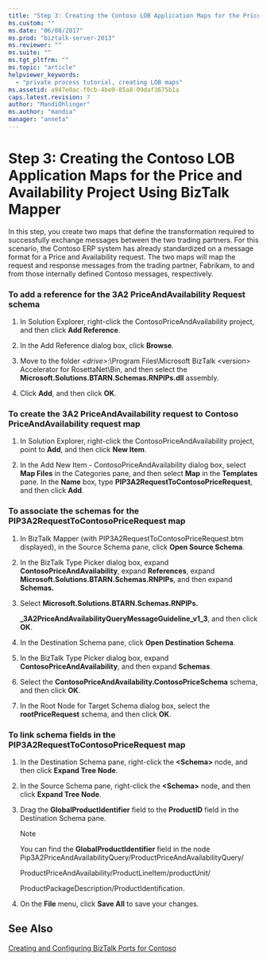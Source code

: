 ```yaml
---
title: "Step 3: Creating the Contoso LOB Application Maps for the Price and Availability Project Using BizTalk Mapper | Microsoft Docs"
ms.custom: ""
ms.date: "06/08/2017"
ms.prod: "biztalk-server-2013"
ms.reviewer: ""
ms.suite: ""
ms.tgt_pltfrm: ""
ms.topic: "article"
helpviewer_keywords: 
  - "private process tutorial, creating LOB maps"
ms.assetid: a947e0ac-f0cb-4be9-85a8-09daf3675b1a
caps.latest.revision: 7
author: "MandiOhlinger"
ms.author: "mandia"
manager: "anneta"
---
```

# Step 3: Creating the Contoso LOB Application Maps for the Price and Availability Project Using BizTalk Mapper
In this step, you create two maps that define the transformation required to successfully exchange messages between the two trading partners. For this scenario, the Contoso ERP system has already standardized on a message format for a Price and Availability request. The two maps will map the request and response messages from the trading partner, Fabrikam, to and from those internally defined Contoso messages, respectively.  
  
### To add a reference for the 3A2 PriceAndAvailability Request schema  
  
1.  In Solution Explorer, right-click the ContosoPriceAndAvailability project, and then click **Add Reference**.  
  
2.  In the Add Reference dialog box, click **Browse**.  
  
3.  Move to the folder *\<drive>*:\Program Files\Microsoft BizTalk \<version> Accelerator for RosettaNet\Bin, and then select the **Microsoft.Solutions.BTARN.Schemas.RNPIPs.dll** assembly.  
  
4.  Click **Add**, and then click **OK**.  
  
### To create the 3A2 PriceAndAvailability request to Contoso PriceAndAvailability request map  
  
1.  In Solution Explorer, right-click the ContosoPriceAndAvailability project, point to **Add**, and then click **New Item**.  
  
2.  In the Add New Item - ContosoPriceAndAvailability dialog box, select **Map Files** in the Categories pane, and then select **Map** in the **Templates** pane. In the **Name** box, type **PIP3A2RequestToContosoPriceRequest**, and then click **Add**.  
  
### To associate the schemas for the PIP3A2RequestToContosoPriceRequest map  
  
1.  In BizTalk Mapper (with PIP3A2RequestToContosoPriceRequest.btm displayed), in the Source Schema pane, click **Open Source Schema**.  
  
2.  In the BizTalk Type Picker dialog box, expand **ContosoPriceAndAvailability**, expand **References**, expand **Microsoft.Solutions.BTARN.Schemas.RNPIPs**, and then expand **Schemas.**  
  
3.  Select **Microsoft.Solutions.BTARN.Schemas.RNPIPs.**  
  
     **_3A2PriceAndAvailabilityQueryMessageGuideline_v1_3**, and then click **OK**.  
  
4.  In the Destination Schema pane, click **Open Destination Schema**.  
  
5.  In the BizTalk Type Picker dialog box, expand **ContosoPriceAndAvailability**, and then expand **Schemas**.  
  
6.  Select the **ContosoPriceAndAvailability.ContosoPriceSchema** schema, and then click **OK**.  
  
7.  In the Root Node for Target Schema dialog box, select the **rootPriceRequest** schema, and then click **OK**.  
  
### To link schema fields in the PIP3A2RequestToContosoPriceRequest map  
  
1.  In the Destination Schema pane, right-click the **\<Schema>** node, and then click **Expand Tree Node**.  
  
2.  In the Source Schema pane, right-click the **\<Schema>** node, and then click **Expand Tree Node**.  
  
3.  Drag the **GlobalProductIdentifier** field to the **ProductID** field in the Destination Schema pane.  
  
    > [!NOTE]
    >  You can find the **GlobalProductIdentifier** field in the node Pip3A2PriceAndAvailabilityQuery/ProductPriceAndAvailabilityQuery/  
    >   
    >  ProductPriceAndAvailability/ProductLineItem/productUnit/  
    >   
    >  ProductPackageDescription/ProductIdentification.  
  
4.  On the **File** menu, click **Save All** to save your changes.  
  
## See Also  
 [Creating and Configuring BizTalk Ports for Contoso](../../adapters-and-accelerators/accelerator-rosettanet/creating-and-configuring-biztalk-ports-for-contoso.md)